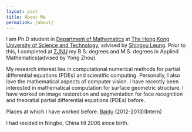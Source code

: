 ```yaml
---
layout: post
title: About Me
permalink: /about/
---
```


I am Ph.D student in [Department of Mathematics](http://www.math.ust.hk/) at [The Hong Kong University of Science and Technology](http://www.ust.hk/), advised by [Shingyu Leung](http://www.math.ust.hk/~masyleung). Prior to this, I completed at [ZJNU](http://www.zjnu.edu.cn/) my B.S. degrees and M.S. degrees in Applied Mathematics(advised by Yong Zhou).

My research interest lies in computational numerical methods for partial differential equations (PDEs) and scientific computing. Personally, I also love the mathematical aspects of computer vision. I have recently been interested in mathematical computation for surface geometric structure. I have worked on image restoration and segmentation for face recognition and theoratial partial differential equations (PDEs) before.



Places at which I have worked before:
[Baidu](http://www.baidu.com) (2012-2013)(Intern)

I had resided in Ningbo, China till 2006 since birth.


